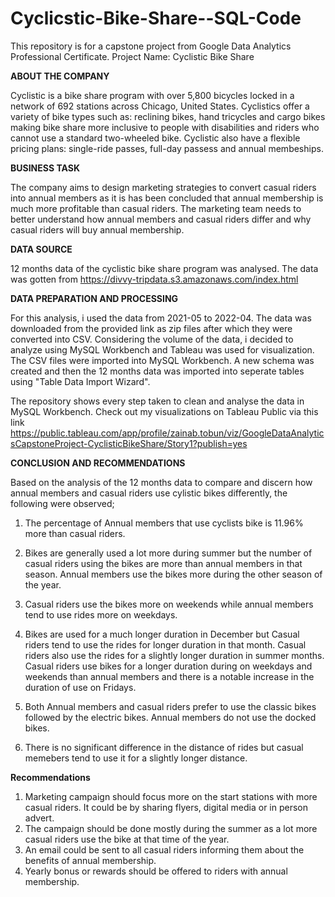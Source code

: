 # Cyclicstic-Bike-Share--SQL-Code
This repository is for a capstone project from Google Data Analytics Professional Certificate.
Project Name: Cyclistic Bike Share 

**ABOUT THE COMPANY**

Cyclistic is a bike share program with over 5,800 bicycles locked in a network of 692 stations across Chicago, United States. Cyclistics offer a variety of bike types such as: reclining bikes, hand tricycles and cargo bikes making bike share more inclusive to people with disabilities and riders who cannot use a standard two-wheeled bike. Cyclistic also have a flexible pricing plans: single-ride passes, full-day passess and annual membeships. 

**BUSINESS TASK**

The company aims to design marketing strategies to convert casual riders into annual members as it is has been concluded that annual membership is much more profitable than casual riders. The marketing team needs to better understand how annual members and casual riders differ and why casual riders will buy annual membership. 

**DATA SOURCE**

12 months data of the cyclistic bike share program was analysed. The data was gotten from https://divvy-tripdata.s3.amazonaws.com/index.html

**DATA PREPARATION AND PROCESSING**

For this analysis, i used the data from 2021-05 to 2022-04. The data was downloaded from the provided link as zip files after which they were converted into CSV. Considering the volume of the data, i decided to analyze using MySQL Workbench and Tableau was used for visualization.
The CSV files were imported into MySQL Workbench. A new schema was created and then the 12 months data was imported into seperate tables using "Table Data Import Wizard". 

The repository shows every step taken to clean and analyse the data in MySQL Workbench. 
Check out my visualizations on Tableau Public via this link https://public.tableau.com/app/profile/zainab.tobun/viz/GoogleDataAnalyticsCapstoneProject-CyclisticBikeShare/Story1?publish=yes

**CONCLUSION AND RECOMMENDATIONS**

Based on the analysis of the 12 months data to compare and discern how annual members and casual riders use cylistic bikes differently, the following were observed;

1.  The percentage of Annual members that use cyclists bike is 11.96% more than casual riders.

2.  Bikes are generally used a lot more during summer but the number of casual riders using the bikes are more than annual members in that season. Annual members use the bikes more during the other season of the year. 

3.  Casual riders use the bikes more on weekends while annual members tend to use rides more on weekdays.

4.  Bikes are used for a much longer duration in December but  Casual riders tend to use the rides for longer duration in that month. Casual riders also use the rides for a slightly longer duration in summer months. Casual riders use bikes for a longer duration during on weekdays and weekends than annual members and there is a notable increase in the duration of use on Fridays. 

5.  Both Annual members and casual riders prefer to  use the classic bikes followed by the electric bikes. Annual members do not use the docked bikes.  

6.  There is no significant difference in the distance of rides but casual memebers tend to use it for a slightly longer distance.

**Recommendations**

1. Marketing campaign should focus more on the start stations with more casual riders. It could be by sharing flyers, digital media  or in person advert.
2. The campaign should be done mostly during the summer as a lot more casual riders use the bike at that time of the year.
3. An email could be sent to all casual riders informing them about the benefits of annual membership.
4. Yearly bonus or rewards should be offered to riders with annual membership. 


